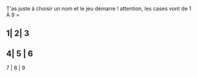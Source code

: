 T'as juste à choisir un nom et le jeu démarre !
attention, les cases vont de 1 À 9 =

1| 2| 3
---------
4| 5 | 6
---------
7 | 8 | 9